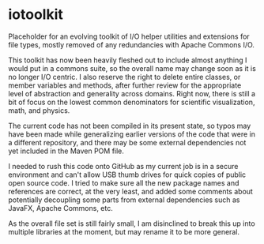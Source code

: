 # iotoolkit
Placeholder for an evolving toolkit of I/O helper utilities and extensions for file types, mostly removed of any redundancies with Apache Commons I/O.

This toolkit has now been heavily fleshed out to include almost anything I would put in a commons suite, so the overall name may change soon as it is no longer I/O centric. I also reserve the right to delete entire classes, or member variables and methods, after further review for the appropriate level of abstraction and generality across domains. Right now, there is still a bit of focus on the lowest common denominators for scientific visualization, math, and physics.

The current code has not been compiled in its present state, so typos may have been made while generalizing earlier versions of the code that were in a different repository, and there may be some external dependencies not yet included in the Maven POM file.

I needed to rush this code onto GitHub as my current job is in a secure environment and can't allow USB thumb drives for quick copies of public open source code. I tried to make sure all the new package names and references are correct, at the very least, and added some comments about potentially decoupling some parts from external dependencies such as JavaFX, Apache Commons, etc.

As the overall file set is still fairly small, I am disinclined to break this up into multiple libraries at the moment, but may rename it to be more general.
